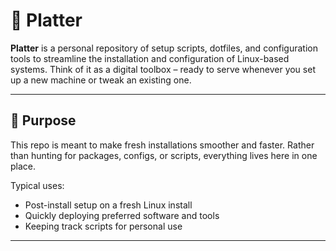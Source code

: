 # 🧰 Platter

**Platter** is a personal repository of setup scripts, dotfiles, and configuration tools to streamline the installation and configuration of Linux-based systems. Think of it as a digital toolbox – ready to serve whenever you set up a new machine or tweak an existing one.

---

## 🚀 Purpose

This repo is meant to make fresh installations smoother and faster. Rather than hunting for packages, configs, or scripts, everything lives here in one place.

Typical uses:
- Post-install setup on a fresh Linux install
- Quickly deploying preferred software and tools
- Keeping track scripts for personal use

---
